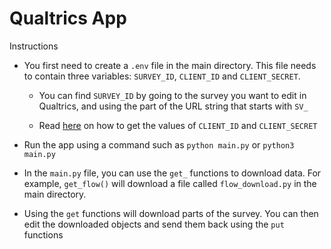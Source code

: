 # Qualtrics App

Instructions

- You first need to create a `.env` file in the main directory. This file needs to contain three variables: `SURVEY_ID`, `CLIENT_ID` and `CLIENT_SECRET`.

  - You can find `SURVEY_ID` by going to the survey you want to edit in Qualtrics, and using the part of the URL string that starts with `SV_`

  - Read [here](https://api.qualtrics.com/24d63382c3a88-api-quick-start) on how to get the values of `CLIENT_ID` and `CLIENT_SECRET`

- Run the app using a command such as `python main.py` or `python3 main.py`

- In the `main.py` file, you can use the `get_` functions to download data. For example, `get_flow()` will download a file called `flow_download.py` in the main directory.

- Using the `get` functions will download parts of the survey. You can then edit the downloaded objects and send them back using the `put` functions
